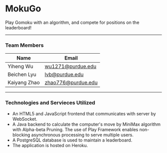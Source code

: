 # MokuGo
Play Gomoku with an algorithm, and compete for positions on the leaderboard!

----------------------------

### Team Members
| Name  | Email |
| ------| ----- |
| Yiheng Wu   | wu1271@purdue.edu |
| Beichen Lyu | lvb@purdue.edu    |
| Kaiyang Zhao| zhao776@purdue.edu|

----------------------------

### Technologies and Servieces Utilized
* An HTML5 and JavaScript frontend that communicates with server by WebSocket.
* A Java backend to calculate the computer's move by MiniMax algorithm with Alpha-beta Pruning. The use of Play Framework enables non-blocking asynchronous processing to serve multiple users.
* A PostgreSQL database is used to maintain a leaderboard.
* The application is hosted on Heroku.
